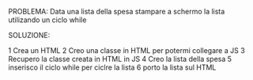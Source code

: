 PROBLEMA: Data una lista della spesa stampare a schermo la lista utilizando un ciclo while

SOLUZIONE:

1 Crea un HTML 
2 Creo una classe in HTML per potermi collegare a JS
3 Recupero la classe creata in HTML in JS
4 Creo la lista della spesa
5 inserisco il ciclo while per ciclre la lista
6 porto la lista sul HTML 
